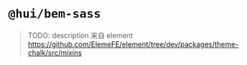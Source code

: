 # `@hui/bem-sass`

> TODO: description
来自 element
https://github.com/ElemeFE/element/tree/dev/packages/theme-chalk/src/mixins

